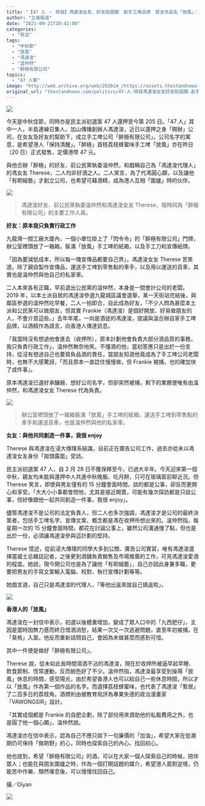 ```yaml
---
title: "【47 人 ‧ 特寫】馮達浚女友、好友助圓願　創手工啤品牌　首支作品名「放風」：等佢出嚟自己搞返"
author: "立場報道"
date: "2021-09-21T20:42:00"
categories:
  - "政治"
tags:
  - "中秋節"
  - "放風"
  - "馮達浚"
  - "溫仲然"
  - "醉極有限公司"
topics:
  - "47 人案"
image: "http://web.archive.org/web/2020im_/https://assets.thestandnews.com/media/photos/21092021_ttt_v3.png"
original_url: "thestandnews.com/politics/47-人-特寫馮達浚女友好友助圓願-創手工啤品牌-首支作品名放風等佢出嚟自己搞返"
---
```

![](http://web.archive.org/web/2020im_/https://assets.thestandnews.com/media/photos/21092021_ttt_v3.png)

今天是中秋佳節，同時亦是民主派初選案 47 人還押至今第 205 日。「47 人」其中一人，半島連線召集人、加山傳播創辦人馮達浚，近日以還押之身「開辦」公司，在女友及好友的幫助下，成立手工啤公司「醉極有限公司」。公司名字的寓意，是希望港人「保持清醒」。「醉極」首枝荔枝蜂蜜味手工啤「放風」亦在昨日（20 日）正式發售，定價港幣 47 元。

與他合辦「醉極」的好友、前公民黨執委溫仲然，和戲稱自己為「馮達浚代理人」的馮女友 Therese，二人均非好酒之人。二人笑言，為了代馮圓心願，以及讓他「有啲細藝」才創立公司，也希望可藉酒精，成為港人互相「圍爐」時的伙伴。

![](http://web.archive.org/web/2020im_/https://assets.thestandnews.com/media/photos/242134936_10166268136135019_3502011464741971261_n.jpg)
> 馮達浚好友、前公民黨執委溫仲然和馮達浚女友 Therese，現時同為「醉極有限公司」的主要工作人員。

**好友：原本我只負責行政工作**

九龍灣一間工廠大廈內，一個小單位掛上了「閃令令」的「醉極有限公司」門牌，辦公室裡頭放了一箱箱，裝滿「放風」手工啤的紙箱，以及手工刀和宣傳紙牌。

「因為要減低成本，所以每一塊宣傳品都要自己界」，馮達浚女友 Therese 苦笑道。除了親自製作宣傳品，運送手工啤到零售點的車手，以及用以運送的貨車，其實也是溫仲然與他自己的私家車。

二人本來各有正職，早前退出公民黨的溫仲然，本身是一間會計公司的老闆。2019 年，以本土派自居的馮達浚參選九龍城區議會選舉，某一天街站完結後，與鄰區參選的溫仲然吃早餐，二人一拍即合，自此成為好友，「不少人問為甚麼本土派和公民黨可以做朋友，但其實 Frankie（馮達浚）是個好開放、好易做朋友的人，不會介意這些。」去年年尾，一向是酒徒的馮達浚，提議與溫合辦自家手工啤品牌，以酒精作為語言，向香港人傳達訊息。

「我當時沒有想過他會進去（收押所），原本計劃他會負責大部分酒品質的事務，我只負責行政工作」，溫仲然無奈地笑。不懂酒的他，當初答應只是出於一份支持，從沒有想過自己也要肩負品酒的責任，當朋友知道他竟成為了手工啤公司老闆時，也無不大感驚訝，「而且原本一直諗住慢慢做，但 Frankie 被捕，也的確加快了成件事」。

原本馮達浚已選好承釀廠、想好公司名字，但卻突然被捕，剩下的業務便唯有由溫仲然，和馮達浚女友 Therese 代為負責。

![](http://web.archive.org/web/2020im_/https://assets.thestandnews.com/media/photos/242191119_10166268136445019_4369314261670194092_n.jpg)
> 辦公室裡頭放了一箱箱裝滿「放風」手工啤的紙箱，運送手工啤到零售點的車手和運送貨車，也是溫仲然與他的私家車。

**女友：與他共同創造一件事，我很 enjoy**

Therese 與馮達浚在浸大傳理系結識，目前正在廣告公司工作，過去亦從未以馮達浚女友身份「拋頭露面」受訪。

民主派初選案 47 人，自 2 月 28 日不獲保釋至今，已過大半年。今天迎來第一個中秋，親友均未能與還押中人共進中秋晚飯、吃月餅，只可在玻璃窗前聊近況。但 Therese 笑言，即使與男友僅有的 15 分鐘會面時間，談的都是公事，卻反而更開心和享受。「大大小小事都會問他，尤其是接近開賣，可能有幾次探訪都是只談公事，但好像跟他一起共同創造一件事，我很 enjoy」。

儘管馮達浚不是公司的法定負責人，但二人也多次強調，馮達浚才是公司的最終決策者，包括手工啤名字、宣傳文案、概念都是馮在收押所想出來的。溫仲然指，每星期一次的 15 分鐘會面時間，都花在討論公事上，雖然公司溝通慢了點，但也是出於一份，必須讓馮達浚參與這計劃的堅持。

Therese 憶述，從前浸大傳理的同學大多到公關、廣告公司實習，唯有馮達浚選擇當威士忌雜誌記者，之後更到酒舖負責銷售及市場推廣的工作，可見馮達浚愛酒的程度。她說，現今開公司也是為了讓他「有啲細藝」，自己亦因此身兼多職，更要把男友的手寫文案輸入電腦、校對、執行宣傳計劃等等。

她戲言道，自己只是馮達浚的代理人，「等他出返來就自己搞返啦」。

![](http://web.archive.org/web/2020im_/https://assets.thestandnews.com/media/photos/241572128_10166268136340019_7004472717343858330_n.jpg)

**香港人的「放風」**

馮達浚在一封信中表示，初選以後體重增加，變成了眾人口中的「九西肥仔」，主因是當時因無力感而終日借酒消愁，結果一次又一次逃避問題，直至年初被捕，在「臭格」入面，他反而重新詰問自己，會因為未做甚麼而感到可惜。

其中一件便是做好「醉極有限公司」。

Therese 說，從未如此長時間滴酒不沾的馮達浚，現在於收押所被逼早起早睡、飲食節制、恆常運動，反而臉色好了不少。溫仲然指，馮達浚最享受到操場「放風」休息的時間，感受陽光，由於希望香港人也可以給自己一些休息時間，所以才以「放風」作為第一個作品的名字。而選擇荔枝蜂蜜味，也代表了馮達浚「暫居」了二百多日的荔枝角。酒標則由被教育局評為專業失德的政治漫畫家「VAWONGSIR」設計。

「其實成個都是 Frankie 的自肥企劃，除了部份用來資助他的私飯費用之外，也是圓了他一個心願」，溫仲然說。

馮達浚亦在信中表示，認為自己不應只拋下一句廉價的「加油」，希望大家在低潮期仍可保持「做啲野」的心，同時也探索自己的內心、找回初心。

他也提到，希望「醉極有限公司」的酒，可以在大家一個人探索自己的時候，陪伴眾人；也能在與朋友圍爐之時，作為一個打開話題的媒介，希望港人面對逆境，仍能苦中作樂、頹然嘆息後，可以慢慢找回自己。

攝／Oiyan

![](http://web.archive.org/web/2020im_/https://assets.thestandnews.com/media/photos/242087231_10166268136275019_4315379057828340418_n.jpg)